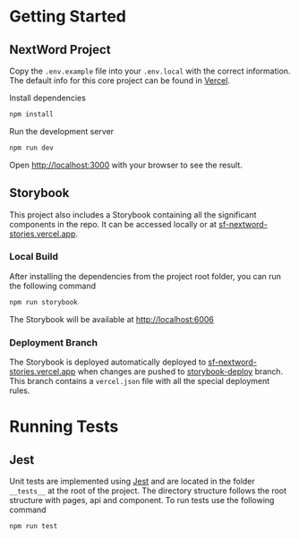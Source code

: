# Getting Started

## NextWord Project

Copy the `.env.example` file into your `.env.local` with the correct information. The default info for this core project can be found in [Vercel](https://vercel.com/simplefocus/nextword/settings/environment-variables).

Install dependencies

```bash
npm install
```

Run the development server

```bash
npm run dev
```

Open [http://localhost:3000](http://localhost:3000) with your browser to see the result.

## Storybook

This project also includes a Storybook containing all the significant components in the repo. It can be accessed locally or at [sf-nextword-stories.vercel.app](sf-nextword-stories.vercel.app).

### Local Build

After installing the dependencies from the project root folder, you can run the following command

```bash
npm run storybook
```

The Storybook will be available at [http://localhost:6006](http://localhost:6006)

### Deployment Branch

The Storybook is deployed automatically deployed to [sf-nextword-stories.vercel.app](sf-nextword-stories.vercel.app) when changes are pushed to [storybook-deploy](https://github.com/simplefocus/NextWord.js/tree/storybook-deploy) branch. This branch contains a `vercel.json` file with all the special deployment rules.

# Running Tests

## Jest

Unit tests are implemented using [Jest](https://jestjs.io/pt-BR/) and are located in the folder `__tests__` at the root of the project. The directory structure follows the root structure with pages, api and component. To run tests use the following command

```bash
npm run test
```
